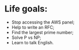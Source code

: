 # Life goals:
 - Stop accessing the AWS panel;
 - Help to write an RFC;
 - Find the largest prime number;
 - Solve P vs NP;
 - Learn to talk English.
